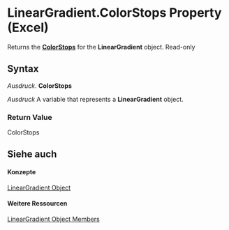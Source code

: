 
# LinearGradient.ColorStops Property (Excel)

Returns the  **[ColorStops](e138347b-f03c-2f50-bf61-f7f2182c9681.md)** for the **LinearGradient** object. Read-only


## Syntax

 _Ausdruck_. **ColorStops**

 _Ausdruck_ A variable that represents a **LinearGradient** object.


### Return Value

ColorStops


## Siehe auch


#### Konzepte


[LinearGradient Object](cb648564-0f57-f1b9-1c89-0329c110583f.md)
#### Weitere Ressourcen


[LinearGradient Object Members](http://msdn.microsoft.com/library/7b9a9bc3-340f-195d-927b-7ac5a7592190%28Office.15%29.aspx)